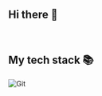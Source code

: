 ## Hi there 👋


<br />
<h2> My tech stack 📚 </h2>

![Git](https://img.shields.io/badge/-Git-F05032?style=for-the-badge&logo=git&logoColor=ffffff)

<br/>

<!--
**SeungJunLee0/SeungJunLee0** is a ✨ _special_ ✨ repository because its `README.md` (this file) appears on your GitHub profile.

![React](https://img.shields.io/badge/-React-222222?style=for-the-badge&logo=react)
![Node](https://img.shields.io/badge/-Nodejs-43853d?style=for-the-badge&logo=Node.js&logoColor=white)
![Docker](https://img.shields.io/badge/-Docker-46a2f1?style=for-the-badge&logo=docker&logoColor=ffffff)
Here are some ideas to get you started:

- 🔭 I’m currently working on ...
- 🌱 I’m currently learning ...
- 👯 I’m looking to collaborate on ...
- 🤔 I’m looking for help with ...
- 💬 Ask me about ...
- 📫 How to reach me: ...
- 😄 Pronouns: ...
- ⚡ Fun fact: ...
-->
